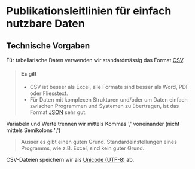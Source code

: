
# Publikationsleitlinien für einfach nutzbare Daten

## Technische Vorgaben

Für tabellarische Daten verwenden wir standardmässig das Format [CSV](http://opendatahandbook.org/glossary/en/terms/csv/).

> #### Es gilt
> 
> - CSV ist besser als Excel, alle Formate sind besser als Word, PDF oder Fliesstext.
> - Für Daten mit komplexen Strukturen und/oder um Daten einfach zwischen Programmen und Systemen zu übertragen, ist das Format [JSON](http://opendatahandbook.org/glossary/en/terms/json/) sehr gut.

Variabeln und Werte trennen wir mittels Kommas ',' voneinander (nicht mittels Semikolons ';')

> Ausser es gibt einen guten Grund. Standardeinstellungen eines Programms, wie z.B. Excel, sind kein guter Grund.

CSV-Dateien speichern wir als [Unicode (UTF-8)](https://github.com/openZH/mdd-ogd-handbook/blob/main/publikationsleitlinien/UTF-8-kodieren.md) ab.

##
